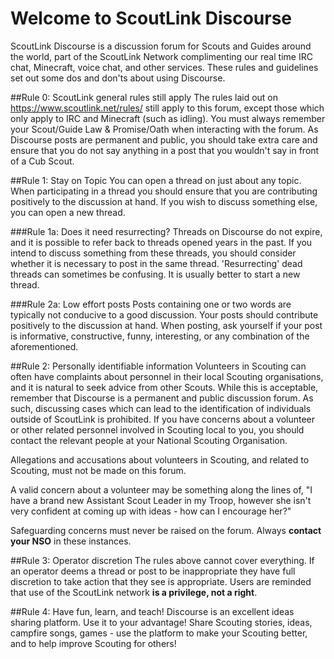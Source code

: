# Welcome to ScoutLink Discourse
ScoutLink Discourse is a discussion forum for Scouts and Guides around the world, part of the ScoutLink Network complimenting our real time IRC chat, Minecraft, voice chat, and other services. These rules and guidelines set out some dos and don'ts about using Discourse.

##Rule 0: ScoutLink general rules still apply
The rules laid out on https://www.scoutlink.net/rules/ still apply to this forum, except those which only apply to IRC and Minecraft (such as idling). You must always remember your Scout/Guide Law & Promise/Oath when interacting with the forum. As Discourse posts are permanent and public, you should take extra care and ensure that you do not say anything in a post that you wouldn't say in front of a Cub Scout.

##Rule 1: Stay on Topic
You can open a thread on just about any topic. When participating in a thread you should ensure that you are contributing positively to the discussion at hand. If you wish to discuss something else, you can open a new thread.

###Rule 1a: Does it need resurrecting?
Threads on Discourse do not expire, and it is possible to refer back to threads opened years in the past. If you intend to discuss something from these threads, you should consider whether it is necessary to post in the same thread. 'Resurrecting' dead threads can sometimes be confusing. It is usually better to start a new thread.

###Rule 2a: Low effort posts
Posts containing one or two words are typically not conducive to a good discussion. Your posts should contribute positively to the discussion at hand. When posting, ask yourself if your post is informative, constructive, funny, interesting, or any combination of the aforementioned.

##Rule 2: Personally identifiable information
Volunteers in Scouting can often have complaints about personnel in their local Scouting organisations, and it is natural to seek advice from other Scouts. While this is acceptable, remember that Discourse is a permanent and public discussion forum. As such, discussing cases which can lead to the identification of individuals outside of ScoutLink is prohibited. If you have concerns about a volunteer or other related personnel involved in Scouting local to you, you should contact the relevant people at your National Scouting Organisation.

Allegations and accusations about volunteers in Scouting, and related to Scouting, must not be made on this forum.

A valid concern about a volunteer may be something along the lines of, "I have a brand new Assistant Scout Leader in my Troop, however she isn't very confident at coming up with ideas - how can I encourage her?"

Safeguarding concerns must never be raised on the forum. Always **contact your NSO** in these instances.

##Rule 3: Operator discretion
The rules above cannot cover everything. If an operator deems a thread or post to be inappropriate they have full discretion to take action that they see is appropriate. Users are reminded that use of the ScoutLink network **is a privilege, not a right**.

##Rule 4: Have fun, learn, and teach!
Discourse is an excellent ideas sharing platform. Use it to your advantage! Share Scouting stories, ideas, campfire songs, games - use the platform to make your Scouting better, and to help improve Scouting for others!
